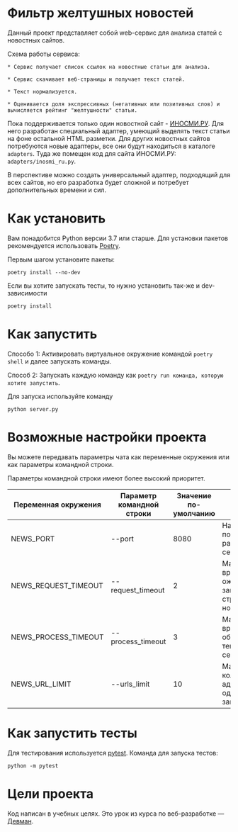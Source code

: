# Фильтр желтушных новостей

Данный проект представляет собой web-сервис для анализа статей с новостных сайтов.

Схема работы сервиса:

    * Сервис получает список ссылок на новостные статьи для анализа.

    * Сервис скачивает веб-страницы и получает текст статей.

    * Текст нормализуется.

    * Оценивается доля экспрессивных (негативных или позитивных слов) и вычисляется рейтинг "желтушности" статьи.

Пока поддерживается только один новостной сайт - [ИНОСМИ.РУ](https://inosmi.ru/). Для него разработан специальный адаптер, умеющий выделять текст статьи на фоне остальной HTML разметки. Для других новостных сайтов потребуются новые адаптеры, все они будут находиться в каталоге `adapters`. Туда же помещен код для сайта ИНОСМИ.РУ: `adapters/inosmi_ru.py`.

В перспективе можно создать универсальный адаптер, подходящий для всех сайтов, но его разработка будет сложной и потребует дополнительных времени и сил.

# Как установить

Вам понадобится Python версии 3.7 или старше. Для установки пакетов рекомендуется использовать [Poetry](https://poetry.eustace.io/).

Первым шагом установите пакеты:

```python3
poetry install --no-dev
```

Если вы хотите запускать тесты, то нужно установить так-же и dev-зависимости

```python3
poetry install
```



# Как запустить

Способо 1: Активировать виртуальное окружение командой ```poetry shell``` и далее запускать команды.

Способ 2: Запускать каждую команду как ```poetry run команда, которую хотите запустить```.

Для запуска используйте команду

```python3
python server.py
```

# Возможные настройки проекта

Вы можете передавать параметры чата как переменные окружения или как параметры командной строки.

Параметры командной строки имеют более высокий приоритет.

| Переменная окружения |  Параметр командной строки | Значение по-умолчанию |  Описание  |
|---|---|---|---|
| NEWS_PORT  | --port  | 8080  | На каком порту будет работать сервер  |
| NEWS_REQUEST_TIMEOUT  | --request_timeout  | 2  | Максимальное время ожидания загрузки страницы с новостью, сек. |
| NEWS_PROCESS_TIMEOUT  | --process_timeout  | 3  | Максимальное время обработки текста статьи, сек.  |
| NEWS_URL_LIMIT  | --urls_limit  | 10  | Максимальное количество адресов url в одном запросе |


# Как запустить тесты

Для тестирования используется [pytest](https://docs.pytest.org/en/latest/). Команда для запуска тестов:

```
python -m pytest
```


# Цели проекта

Код написан в учебных целях. Это урок из курса по веб-разработке — [Девман](https://dvmn.org).
